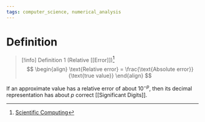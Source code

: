 ```yaml
---
tags: computer_science, numerical_analysis
---
```


# Definition

> [!info] Definition 1 (Relative [[Error]])[^1]
> $$
> \begin{align}
> \text{Relative error} = \frac{\text{Absolute error}}{\text{true value}}
> \end{align}
> $$

If an approximate value has a relative error of about $10^{-p}$, then its decimal representation has about $p$ correct [[Significant Digits]].

[^1]: [Scientific Computing](zotero://open-pdf/library/items/UQ4SGXEK?page=17)